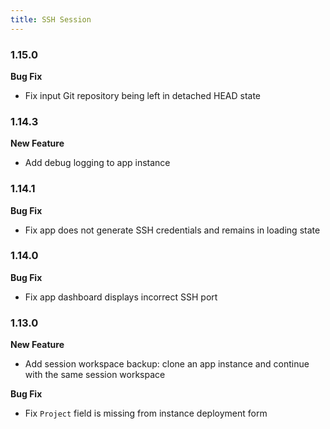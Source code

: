 ```yaml
---
title: SSH Session
---
```


### 1.15.0

**Bug Fix**
* Fix input Git repository being left in detached HEAD state


### 1.14.3
**New Feature**
* Add debug logging to app instance

### 1.14.1

**Bug Fix**
* Fix app does not generate SSH credentials and remains in loading state  

### 1.14.0

**Bug Fix**
* Fix app dashboard displays incorrect SSH port 

### 1.13.0

**New Feature**
* Add session workspace backup: clone an app instance and continue with the same session workspace

**Bug Fix**
* Fix `Project` field is missing from instance deployment form
